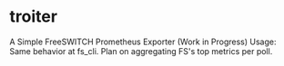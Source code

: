 # troiter
A Simple FreeSWITCH Prometheus Exporter (Work in Progress)
Usage: Same behavior at fs_cli.
Plan on aggregating FS's top metrics per poll.
